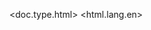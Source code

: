 <doc.type.html>
<html.lang.en>
<script>
<header.html>
Heading for heading variables
heading1= covid strings organization declaration
heading2=type of pull request
heading3= tests
heading4=owners suggestions
subeheading1= document update optimization 
subheading2=pull request for website and newsletter
subheading3=newlesterr article request 
subehading4=fan voting request
subheading5=image gif request
<header.hmtl>
covid strings organization declaration
the code to declare covid strings an organization 
<header.html>
type of pull request
the pull request needed for the repository 
pull request type: documentation, update optimization 
<subheading.html>
documentation update optimization 
an update on the repository 
description
to try and give an up to date version of covid strings 1 to the public before publishing  
added test
related tickets and documents
file for code of conduct 
file for licensing to specifically mention the version’s copyright 
closes
mobile and desktop screenshots
use covid  image in background as a screenshot to let the user know covid is the subject of the game 
<header.html>
tests
tests required to ensure the build works
tests 
i have used node.js to test the covid strings 1 build
added documentation
i do try and keep the code coverage percent at 80 percent  
<header.html>
owners suggestions
suggestions from the repository owner 
for game itself extend the audio in the background code to the game itself 
pull request for game progress 
post deployment tasks
pull request for website and newsletter
for website request make sure the url provided is able to be a hyperlink
for the website domain name covid strings in general is fine provided that tabs for each version are used
<subheading.html>
newsletter article request 
a pull request for a covid strings newsletter article 
for newsletter article request to include a read button for the user to read the full article
make sure that articles within the newsletter can include future versions of this game as well as present and past versions
<subuehading.html>
fan voting request
create a suggestion for fan voting on covid strings versions to increase user interaction
<subheading.html>
image gif request
A pull request for the image used in each version of my playncavs file covid strings 1 
gif colors of rainbow in play canvas covid strings 1
